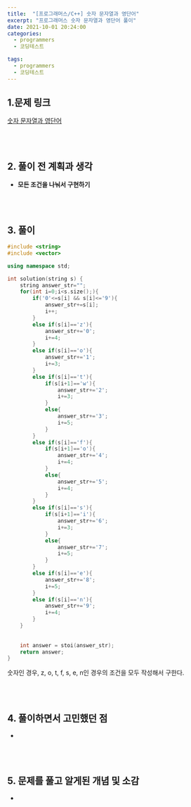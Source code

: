 ```yaml
---
title:  "[프로그래머스/C++] 숫자 문자열과 영단어"
excerpt: "프로그래머스 숫자 문자열과 영단어 풀이"
date: 2021-10-01 20:24:00
categories:
  - programmers
  - 코딩테스트

tags:
  - programmers
  - 코딩테스트
---
```


## 1.문제 링크

[숫자 문자열과 영단어](https://programmers.co.kr/learn/courses/30/lessons/81301)

<br>
<br>

## 2. 풀이 전 계획과 생각

- **모든 조건을 나눠서 구현하기**


<br>
<br>

## 3. 풀이

```cpp
#include <string>
#include <vector>

using namespace std;

int solution(string s) {
    string answer_str="";
    for(int i=0;i<s.size();){
        if('0'<=s[i] && s[i]<='9'){
            answer_str+=s[i];
            i++;
        }
        else if(s[i]=='z'){
            answer_str+='0';
            i+=4;
        }
        else if(s[i]=='o'){
            answer_str+='1';
            i+=3;
        }
        else if(s[i]=='t'){
            if(s[i+1]=='w'){
                answer_str+='2';
                i+=3;
            }
            else{
                answer_str+='3';
                i+=5;
            }
        }
        else if(s[i]=='f'){
            if(s[i+1]=='o'){
                answer_str+='4';
                i+=4;
            }
            else{
                answer_str+='5';
                i+=4;
            }
        }
        else if(s[i]=='s'){
            if(s[i+1]=='i'){
                answer_str+='6';
                i+=3;
            }
            else{
                answer_str+='7';
                i+=5;
            }
        }
        else if(s[i]=='e'){
            answer_str+='8';
            i+=5;
        }
        else if(s[i]=='n'){
            answer_str+='9';
            i+=4;
        }
    }
    
    
    int answer = stoi(answer_str);
    return answer;
}
```

숫자인 경우, z, o, t, f, s, e, n인 경우의 조건을 모두 작성해서 구한다.

<br>
<br>

## 4. 풀이하면서 고민했던 점

- 

<br>
<br>

## 5. 문제를 풀고 알게된 개념 및 소감

- 